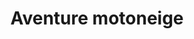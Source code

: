 ---
layout: layout_generic
language: fr
season: winter
type: B2B
menu: seminaire
topnav_color_text: 
title: Aventure motoneige
permalink: "/fr/seminaires-hiver/activites/aventure-motoneige"
meta-title: Aventure motoneige
meta-description: 20 km de balade sur le domaine skiable à la fermeture des pistes
image_href: https://res.cloudinary.com/deddrj0yb/image/upload/v1651070587/website/Seminaires/hiver/motoneige/spencer-davis-IzYxK5Dc6Ck-unsplash.jpg
image_alt: Un salarié d'entreprise sur une motoneige lors d'un séminaire de fin d'année
redirection_from:
price: 85
headline: 20 km de balade sur le domaine skiable à la fermeture des pistes
page_sections:
- template: 2colTitreTxt
  title: Aventure motoneige
  content: |-
    20 km de balade sur le domaine skiable à la fermeture des pistes
---